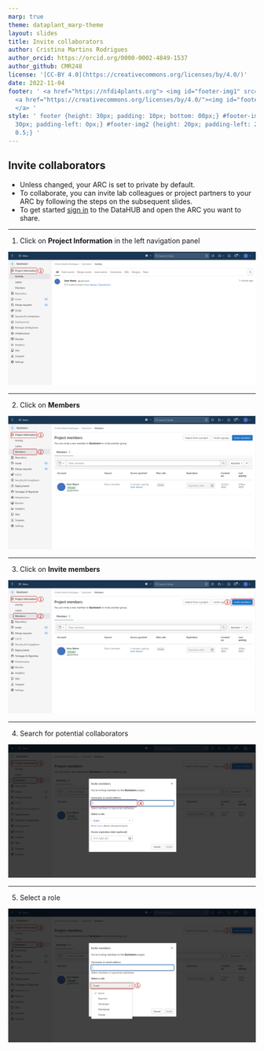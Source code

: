 ```yaml
---
marp: true
theme: dataplant_marp-theme
layout: slides
title: Invite collaborators
author: Cristina Martins Rodrigues
author_orcid: https://orcid.org/0000-0002-4849-1537
author_github: CMR248
license: '[CC-BY 4.0](https://creativecommons.org/licenses/by/4.0/)'
date: 2022-11-04
footer: ' <a href="https://nfdi4plants.org"> <img id="footer-img1" src="./../../../img/_logos/DataPLANT/DataPLANT_logo_square_bg_transparent.svg"></a>
  <a href="https://creativecommons.org/licenses/by/4.0/"><img id="footer-img2" src="./../../../img/_logos/CreativeCommons/by.svg">
  </a> '
style: ' footer {height: 30px; padding: 10px; bottom: 00px;} #footer-img1 {height:
  30px; padding-left: 0px;} #footer-img2 {height: 20px; padding-left: 20px; opacity:
  0.5;} '
---
```


## Invite collaborators

* Unless changed, your ARC is set to private by default. 
* To collaborate, you can invite lab colleagues or project partners to your ARC by following the steps on the subsequent slides. 
* To get started [sign in](https://auth.nfdi4plants.org/realms/dataplant/login-actions/registration?client_id=account&tab_id=4bQkU161waI) to the DataHUB and open the ARC you want to share.

---

1. Click on **Project Information** in the left navigation panel

![fit w:1050](./../../img/datahub_members_seq2.png)

---

2. Click on **Members**

![fit w:1050](./../../img/datahub_members_seq3.png)

---

3. Click on **Invite members**

![fit w:1050](./../../img/datahub_members_seq4.png)

---

4. Search for potential collaborators

![fit w:1050](./../../img/datahub_members_seq5.png)

---

5. Select a role 

![fit w:1050](./../../img/datahub_members_seq6.png)
